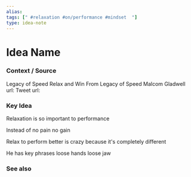 ```yaml
---
alias: 
tags: [" #relaxation #on/performance #mindset  "]
type: idea-note
---
```

# Idea Name

### Context / Source
Legacy of Speed
Relax and Win From Legacy of Speed
Malcom Gladwell
url: 
Tweet url: 

### Key Idea

Relaxation is so important to performance

Instead of no pain no gain

Relax to perform better
is crazy because it's completely different

He has key phrases
loose hands loose jaw

### See also
